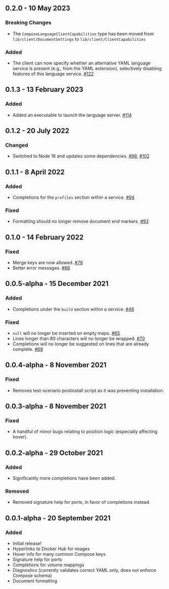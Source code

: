 ## 0.2.0 - 10 May 2023
### Breaking Changes
* The `ComposeLanguageClientCapabilities` type has been moved from `lib/client/DocumentSettings` to `lib/client/ClientCapabilities`

### Added
* The client can now specify whether an alternative YAML language service is present (e.g., from the YAML extension), selectively disabling features of this language service. [#122](https://github.com/microsoft/compose-language-service/issues/122)

## 0.1.3 - 13 February 2023
### Added
* Added an executable to launch the language server. [#114](https://github.com/microsoft/compose-language-service/issues/114)

## 0.1.2 - 20 July 2022
### Changed
* Switched to Node 16 and updates some dependencies. [#98](https://github.com/microsoft/compose-language-service/pull/98), [#102](https://github.com/microsoft/compose-language-service/pull/102)

## 0.1.1 - 8 April 2022
### Added
* Completions for the `profiles` section within a service. [#94](https://github.com/microsoft/compose-language-service/pull/94)

### Fixed
* Formatting should no longer remove document end markers. [#93](https://github.com/microsoft/compose-language-service/issues/93)

## 0.1.0 - 14 February 2022
### Fixed
* Merge keys are now allowed. [#78](https://github.com/microsoft/compose-language-service/issues/78)
* Better error messages. [#88](https://github.com/microsoft/compose-language-service/pull/88)

## 0.0.5-alpha - 15 December 2021
### Added
* Completions under the `build` section within a service. [#48](https://github.com/microsoft/compose-language-service/issues/48)

### Fixed
* `null` will no longer be inserted on empty maps. [#65](https://github.com/microsoft/compose-language-service/issues/65)
* Lines longer than 80 characters will no longer be wrapped. [#70](https://github.com/microsoft/compose-language-service/issues/70)
* Completions will no longer be suggested on lines that are already complete. [#68](https://github.com/microsoft/compose-language-service/issues/68)

## 0.0.4-alpha - 8 November 2021
### Fixed
* Removes test-scenario postinstall script as it was preventing installation.

## 0.0.3-alpha - 8 November 2021
### Fixed
* A handful of minor bugs relating to position logic (especially affecting hover).

## 0.0.2-alpha - 29 October 2021
### Added
* Significantly more completions have been added.

### Removed
* Removed signature help for ports, in favor of completions instead.

## 0.0.1-alpha - 20 September 2021
### Added
* Initial release!
* Hyperlinks to Docker Hub for images
* Hover info for many common Compose keys
* Signature help for ports
* Completions for volume mappings
* Diagnostics (currently validates correct YAML only, does not enforce Compose schema)
* Document formatting
